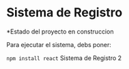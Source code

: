 <h1> Sistema de Registro</h1>

*Estado del proyecto en construccion

Para ejecutar el sistema, debs poner:

```npm install react```
Sistema de Registro 2
